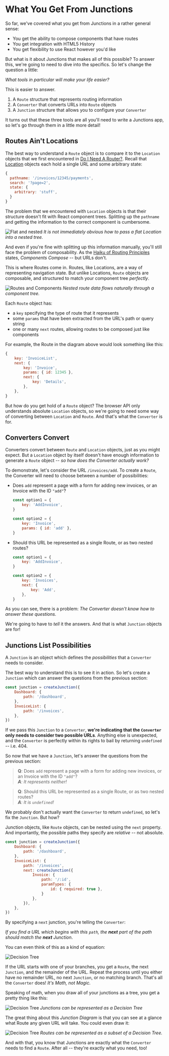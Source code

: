 # What You Get From Junctions

So far, we've covered what you get from Junctions in a rather general sense:

- You get the ability to compose components that have routes
- You get integration with HTML5 History
- You get flexibility to use React however you'd like

But what is it about Junctions that makes all of this possible? To answer this, we're going to need to dive into the specifics. So let's change the question a little:

*What tools in particular will make your life easier?*

This is easier to answer.

1. A `Route` structure that represents routing information
2. A `Converter` that converts URLs into `Route` objects
3. A `Junction` structure that allows you to configure your `Converter`

It turns out that these three tools are all you'll need to write a Junctions app, so let's go through them in a little more detail!

## Routes Ain't Locations

The best way to understand a `Route` object is to compare it to the `Location` objects that we first encountered in [Do I Need A Router?](do-i-need-a-router.md). Recall that [Location](/docs/api/junctions/Location.md) objects each hold a single URL and some arbitrary state:

```js
{
  pathname: '/invoices/12345/payments',
  search: '?page=2',
  state: {
    arbitrary: 'stuff',
  }
}
```

The problem that we encountered with `Location` objects is that their structure doesn't fit with React component trees. Splitting up the `pathname` and getting the information to the correct component is cumbersome.

![Flat and nested](./what-you-get-from-junctions/flat-vs-nested.png)
*It is not immediately obvious how to pass a flat Location into a nested tree.*

And even if you're fine with splitting up this information manually, you'll still face the problem of composability. As the [Haiku of Routing Principles](three-principles.md) states, *Components Compose* -- but URLs don't.

This is where Routes come in. Routes, like Locations, are a way of representing navigation state. But unlike Locations, `Route` objects are composable, and structured to match your component tree *perfectly*.

![Routes and Components](./what-you-get-from-junctions/routes-vs-components.png)
*Nested route data flows naturally through a component tree.*

Each `Route` object has:

- a `key` specifying the type of route that it represents
- some `params` that have been extracted from the URL's path or query string
- one or many `next` routes, allowing routes to be composed just like components

For example, the Route in the diagram above would look something like this:

```js
{
    key: 'InvoiceList',
    next: {
        key: 'Invoice',
        params: { id: 12345 },
        next: {
            key: 'Details',
        },
    },
}
```

But how do you get hold of a `Route` object? The browser API only understands absolute `Location` objects, so we're going to need some way of converting between `Location` and `Route`. And that's what the `Converter` is for.

## Converters Convert

Converters convert between `Route` and `Location` objects, just as you might expect. But a `Location` object by itself doesn't have enough information to generate a `Route` object -- *so how does the Converter actually work?*

To demonstrate, let's consider the URL `/invoices/add`. To create a `Route`, the Converter will need to choose between a number of possibilities:

-   Does `add` represent a page with a form for adding new invoices, or an Invoice with the ID `"add"`?

    ```js
    const option1 = {
        key: 'AddInvoice',
    }
    
    const option2 = {
        key: 'Invoice',
        params: { id: 'add' },
    }
    ```

-   Should this URL be represented as a single Route, or as two nested routes?
    
    ```js
    const option1 = {
        key: 'AddInvoice',
    }
    
    const option2 = {
        key: 'Invoices',
        next: {
            key: 'Add',
        },
    }
    ```

As you can see, there is a problem: *The Converter doesn't know how to answer these questions.*

We're going to have to *tell* it the answers. And that is what `Junction` objects are for!

## Junctions List Possibilities

A `Junction` is an object which defines the *possibilities* that a `Converter` needs to consider.

The best way to understand this is to see it in action. So let's create a `Junction` which can answer the questions from the previous section:

```js
const junction = createJunction({
    Dashboard: {
        path: '/dashboard',
    },
    InvoiceList: {
        path: '/invoices',
    },
})
```

If we pass this `Junction` to a `Converter`, **we're indicating that the `Converter` only needs to consider two possible URLs**. Anything else is unexpected, and the `Converter` is perfectly within its rights to bail by returning `undefined` -- i.e. 404.

So now that we have a `Junction`, let's answer the questions from the previous section:

> **Q**: Does `add` represent a page with a form for adding new invoices, or an Invoice with the ID `"add"`?<br>
> ***A**: It represents neither!*

> **Q**: Should this URL be represented as a single Route, or as two nested routes?<br>
> ***A**: It is `undefined`!*

We probably don't actually want the `Converter` to return `undefined`, so let's fix the `Junction`. But how?

Junction objects, like `Route` objects, can be nested using the `next` property. And importantly, the possible paths they specify are *relative* -- not absolute.

```js
const junction = createJunction({
    Dashboard: {
        path: '/dashboard',
    },
    InvoiceList: {
        path: '/invoices',
        next: createJunction({
            Invoice: {
                path: '/:id',
                paramTypes: {
                    id: { required: true },
                }
            },
        }),
    },
})
```

By specifying a `next` junction, you're telling the `Converter`:

*If you find a URL which begins with this `path`, the **next** part of the path should match the **next** Junction*.

You can even think of this as a kind of equation:

![Decision Tree](./what-you-get-from-junctions/matching-urls.png)

If the URL starts with one of your branches, you get a `Route`, the next `Junction`, and the remainder of the URL. Repeat the process until you either have no remainder URL, no next `Junction`, or no matching branch. That's all the `Converter` does! *It's Math, not Magic.*

Speaking of math, when you draw all of your junctions as a tree, you get a pretty thing like this:

![Decision Tree](./what-you-get-from-junctions/decision-tree.png)
*Junctions can be represented as a Decision Tree*

The great thing about this *Junction Diagram* is that you can see at a glance what Route any given URL will take. You could even draw it:

![Decision Tree](./what-you-get-from-junctions/active-decision-tree.png)
*Routes can be represented as a subset of a Decision Tree.*

And with that, you know that Junctions are exactly what the `Converter` needs to find a `Route`. After all -- they're exactly what you need, too!


